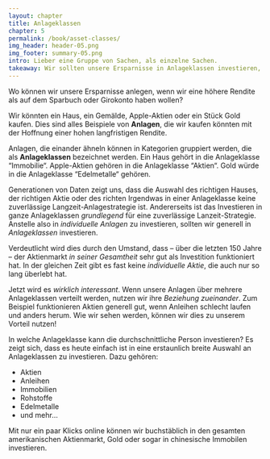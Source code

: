 ```yaml
---
layout: chapter
title: Anlageklassen
chapter: 5
permalink: /book/asset-classes/
img_header: header-05.png
img_footer: summary-05.png
intro: Lieber eine Gruppe von Sachen, als einzelne Sachen.
takeaway: Wir sollten unsere Ersparnisse in Anlageklassen investieren, nicht in individuelle Anlagen.
---
```


Wo können wir unsere Ersparnisse anlegen, wenn wir eine höhere Rendite als auf dem Sparbuch oder Girokonto haben wollen? 

Wir könnten ein Haus, ein Gemälde, Apple-Aktien oder ein Stück Gold kaufen. Dies sind alles Beispiele von **Anlagen**, die wir kaufen könnten mit der Hoffnung einer hohen langfristigen Rendite.

Anlagen, die einander ähneln können in Kategorien gruppiert werden, die als **Anlageklassen** bezeichnet werden. Ein Haus gehört in die Anlageklasse “Immobilie“. Apple-Aktien gehören in die Anlageklasse “Aktien“. Gold würde in die Anlageklasse “Edelmetalle“ gehören.

Generationen von Daten zeigt uns, dass die Auswahl des richtigen Hauses, der richtigen Aktie oder des richten Irgendwas in einer Anlageklasse keine zuverlässige Langzeit-Anlagestrategie ist. Andererseits ist das Investieren in ganze Anlageklassen *grundlegend* für eine zuverlässige Lanzeit-Strategie. Anstelle also in *individuelle Anlagen* zu investieren, sollten wir generell in *Anlageklassen* investieren.

Verdeutlicht wird dies durch den Umstand, dass – über die letzten 150 Jahre – der Aktienmarkt *in seiner Gesamtheit* sehr gut als Investition funktioniert hat. In der gleichen Zeit gibt es fast keine *individuelle Aktie*, die auch nur so lang überlebt hat.

Jetzt wird es *wirklich interessant*. Wenn unsere Anlagen über mehrere Anlageklassen verteilt werden, nutzen wir ihre *Beziehung zueinander*. Zum Beispiel funktionieren Aktien generell gut, wenn Anleihen schlecht laufen und anders herum. Wie wir sehen werden, können wir dies zu unserem Vorteil nutzen!

In welche Anlageklasse kann die durchschnittliche Person investieren? Es zeigt sich, dass es heute einfach ist in eine erstaunlich breite Auswahl an Anlageklassen zu investieren. Dazu gehören:

-	Aktien
-	Anleihen
-	Immobilien
-	Rohstoffe
-	Edelmetalle
-	und mehr…

Mit nur ein paar Klicks online können wir buchstäblich in den gesamten amerikanischen Aktienmarkt, Gold oder sogar in chinesische Immobilen investieren.
